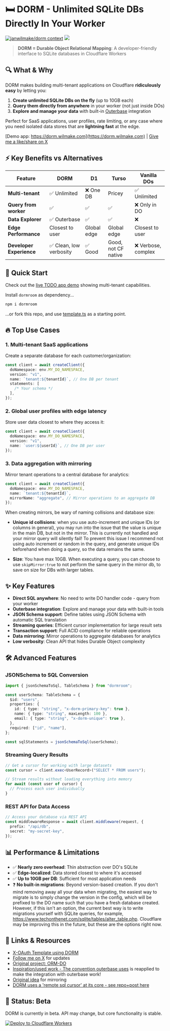 # 🛏️ DORM - Unlimited SQLite DBs Directly In Your Worker

[![janwilmake/dorm context](https://badge.forgithub.com/janwilmake/dorm/tree/main)](https://uithub.com/janwilmake/dorm) [![](https://badge.xymake.com/janwilmake/status/1915415919335006432)](https://xymake.com/janwilmake/status/1915415919335006432)

> **DORM = Durable Object Relational Mapping**: A developer-friendly interface to SQLite databases in Cloudflare Workers

## 🔍 What & Why

DORM makes building multi-tenant applications on Cloudflare **ridiculously easy** by letting you:

1. **Create unlimited SQLite DBs on the fly** (up to 10GB each)
2. **Query them directly from anywhere** in your worker (not just inside DOs)
3. **Explore and manage your data** with built-in [Outerbase](https://outerbase.com) integration

Perfect for SaaS applications, user profiles, rate limiting, or any case where you need isolated data stores that are **lightning fast** at the edge.

[Demo app: https://dorm.wilmake.com](https://dorm.wilmake.com) | [Give me a like/share on X](https://x.com/janwilmake/status/1915123176754888929)

## ⚡ Key Benefits vs Alternatives

| Feature                  | **DORM**                | D1          | Turso               | Vanilla DOs         |
| ------------------------ | ----------------------- | ----------- | ------------------- | ------------------- |
| **Multi-tenant**         | ✅ Unlimited            | ❌ One DB   | Pricey              | ✅ Unlimited        |
| **Query from worker**    | ✅                      | ✅          | ✅                  | ❌ Only in DO       |
| **Data Explorer**        | ✅ Outerbase            | ✅          | ✅                  | ❌                  |
| **Edge Performance**     | Closest to user         | Global edge | Global edge         | Closest to user     |
| **Developer Experience** | ✅ Clean, low verbosity | ✅ Good     | Good, not CF native | ❌ Verbose, complex |

## 🚀 Quick Start

Check out the [live TODO app demo](https://dorm.wilmake.com) showing multi-tenant capabilities.

Install `dormroom` as dependency...

```bash
npm i dormroom
```

...or fork this repo, and use [template.ts](https://github.com/janwilmake/dorm/blob/main/template.ts) as a starting point.

## 🔥 Top Use Cases

### 1. Multi-tenant SaaS applications

Create a separate database for each customer/organization:

```typescript
const client = await createClient({
  doNamespace: env.MY_DO_NAMESPACE,
  version: "v1",
  name: `tenant:${tenantId}`, // One DB per tenant
  statements: [
    /* Your schema */
  ],
});
```

### 2. Global user profiles with edge latency

Store user data closest to where they access it:

```typescript
const client = await createClient({
  doNamespace: env.MY_DO_NAMESPACE,
  version: "v1",
  name: `user:${userId}`, // One DB per user
});
```

### 3. Data aggregation with mirroring

Mirror tenant operations to a central database for analytics:

```typescript
const client = await createClient({
  doNamespace: env.MY_DO_NAMESPACE,
  name: `tenant:${tenantId}`,
  mirrorName: "aggregate", // Mirror operations to an aggregate DB
});
```

When creating mirrors, be wary of naming collisions and database size:

- **Unique id collisions**: when you use auto-increment and unique IDs (or columns in general), you may run into the issue that the value is unique in the main DB, but not in the mirror. This is currently not handled and your mirror query will silently fail! To prevent this issue I recommend not using auto increment or random in the query, and generate unique IDs beforehand when doing a query, so the data remains the same.

- **Size**: You have max 10GB. When executing a query, you can choose to use `skipMirror:true` to not perform the same query in the mirror db, to save on size for DBs with larger tables.

## ✨ Key Features

- **Direct SQL anywhere**: No need to write DO handler code - query from your worker
- **Outerbase integration**: Explore and manage your data with built-in tools
- **JSON Schema support**: Define tables using JSON Schema with automatic SQL translation
- **Streaming queries**: Efficient cursor implementation for large result sets
- **Transaction support**: Full ACID compliance for reliable operations
- **Data mirroring**: Mirror operations to aggregate databases for analytics
- **Low verbosity**: Clean API that hides Durable Object complexity

## 🛠️ Advanced Features

### JSONSchema to SQL Conversion

```typescript
import { jsonSchemaToSql, TableSchema } from "dormroom";

const userSchema: TableSchema = {
  $id: "users",
  properties: {
    id: { type: "string", "x-dorm-primary-key": true },
    name: { type: "string", maxLength: 100 },
    email: { type: "string", "x-dorm-unique": true },
  },
  required: ["id", "name"],
};

const sqlStatements = jsonSchemaToSql(userSchema);
```

### Streaming Query Results

```typescript
// Get a cursor for working with large datasets
const cursor = client.exec<UserRecord>("SELECT * FROM users");

// Stream results without loading everything into memory
for await (const user of cursor) {
  // Process each user individually
}
```

### REST API for Data Access

```typescript
// Access your database via REST API
const middlewareResponse = await client.middleware(request, {
  prefix: "/api/db",
  secret: "my-secret-key",
});
```

## 📊 Performance & Limitations

- ✅ **Nearly zero overhead**: Thin abstraction over DO's SQLite
- ✅ **Edge-localized**: Data stored closest to where it's accessed
- ✅ **Up to 10GB per DB**: Sufficient for most application needs
- ❓ **No built-in migrations**: Beyond version-based creation. If you don't mind removing away all your data when migrating, the easiest way to migrate is to simply change the version in the config, which will be prefixed to the DO name such that you have a fresh database created. However, if this isn't an option, the current best way is to write migrations yourself with SQLite queries, for example, https://www.techonthenet.com/sqlite/tables/alter_table.php. Cloudflare may be improving this in the future, but these are the options right now.

## 🔗 Links & Resources

- [X-OAuth Template using DORM](https://github.com/janwilmake/x-oauth-template)
- [Follow me on X](https://x.com/janwilmake) for updates
- [Original project: ORM-DO](https://github.com/janwilmake/orm-do)
- [Inspiration/used work - The convention outerbase uses](https://x.com/BraydenWilmoth/status/1902738849630978377) is reapplied to make the integration with outerbase work!
- [Original idea](https://x.com/janwilmake/status/1884548509723983938) for mirroring
- [DORM uses a 'remote sql cursor' at its core - see repo+post here](https://x.com/janwilmake/status/1920274164889354247)

## 🚧 Status: Beta

DORM is currently in beta. API may change, but core functionality is stable.

[![Deploy to Cloudflare Workers](https://deploy.workers.cloudflare.com/button)](https://deploy.workers.cloudflare.com/?url=https://github.com/janwilmake/dorm)
